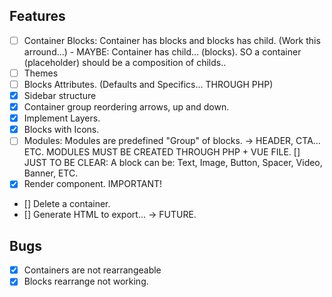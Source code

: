 ## Features
- [ ] Container Blocks: Container has blocks and blocks has child. (Work this arround...) - MAYBE: Container has child... (blocks). SO a container (placeholder) should be a composition of childs..
- [ ] Themes
- [ ] Blocks Attributes. (Defaults and Specifics... THROUGH PHP)
- [X] Sidebar structure
- [X] Container group reordering arrows, up and down.
- [X] Implement Layers.
- [X] Blocks with Icons.
- [ ] Modules: Modules are predefined "Group" of blocks. -> HEADER, CTA... ETC. MODULES MUST BE CREATED THROUGH PHP + VUE FILE.
[] JUST TO BE CLEAR: A block can be: Text, Image, Button, Spacer, Video, Banner, ETC.
- [X] Render component. IMPORTANT!
- [] Delete a container.
- [] Generate HTML to export... -> FUTURE.



## Bugs

- [X] Containers are not rearrangeable
- [X] Blocks rearrange not working.